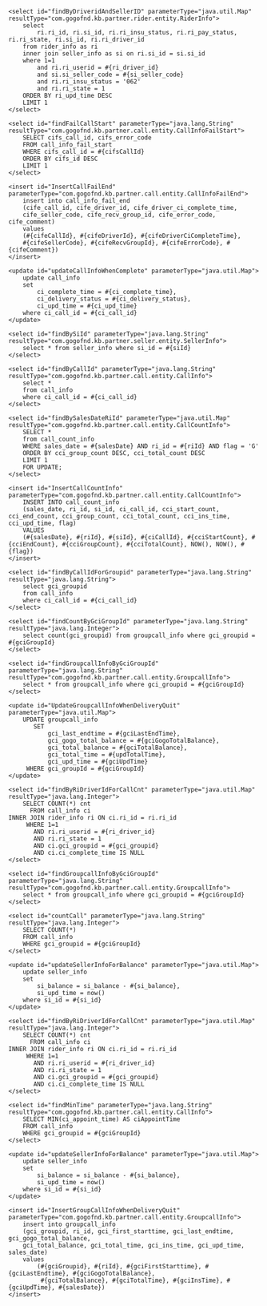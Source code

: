     <select id="findByDriveridAndSellerID" parameterType="java.util.Map" resultType="com.gogofnd.kb.partner.rider.entity.RiderInfo">
        select
            ri.ri_id, ri.si_id, ri.ri_insu_status, ri.ri_pay_status, ri.ri_state, ri.si_id, ri.ri_driver_id
        from rider_info as ri
        inner join seller_info as si on ri.si_id = si.si_id
        where 1=1
            and ri.ri_userid = #{ri_driver_id}
            and si.si_seller_code = #{si_seller_code}
            and ri.ri_insu_status = '062'
            and ri.ri_state = 1
        ORDER BY ri_upd_time DESC
        LIMIT 1
    </select>

    <select id="findFailCallStart" parameterType="java.lang.String" resultType="com.gogofnd.kb.partner.call.entity.CallInfoFailStart">
        SELECT cifs_call_id, cifs_error_code
        FROM call_info_fail_start
        WHERE cifs_call_id = #{cifsCallId}
        ORDER BY cifs_id DESC
        LIMIT 1
    </select>

    <insert id="InsertCallFailEnd" parameterType="com.gogofnd.kb.partner.call.entity.CallInfoFailEnd">
        insert into call_info_fail_end
        (cife_call_id, cife_driver_id, cife_driver_ci_complete_time,
        cife_seller_code, cife_recv_group_id, cife_error_code, cife_comment)
        values
        (#{cifeCallId}, #{cifeDriverId}, #{cifeDriverCiCompleteTime},
        #{cifeSellerCode}, #{cifeRecvGroupId}, #{cifeErrorCode}, #{cifeComment})
    </insert>

    <update id="updateCallInfoWhenComplete" parameterType="java.util.Map">
        update call_info
        set
            ci_complete_time = #{ci_complete_time},
            ci_delivery_status = #{ci_delivery_status},
            ci_upd_time = #{ci_upd_time}
        where ci_call_id = #{ci_call_id}
    </update>

    <select id="findBySiId" parameterType="java.lang.String" resultType="com.gogofnd.kb.partner.seller.entity.SellerInfo">
        select * from seller_info where si_id = #{siId}
    </select>

    <select id="findByCallId" parameterType="java.lang.String" resultType="com.gogofnd.kb.partner.call.entity.CallInfo">
        select *
        from call_info
        where ci_call_id = #{ci_call_id}
    </select>

    <select id="findBySalesDateRiId" parameterType="java.util.Map" resultType="com.gogofnd.kb.partner.call.entity.CallCountInfo">
        SELECT *
        from call_count_info
        WHERE sales_date = #{salesDate} AND ri_id = #{riId} AND flag = 'G'
        ORDER BY cci_group_count DESC, cci_total_count DESC
        LIMIT 1
        FOR UPDATE;
    </select>

    <insert id="InsertCallCountInfo" parameterType="com.gogofnd.kb.partner.call.entity.CallCountInfo">
        INSERT INTO call_count_info
        (sales_date, ri_id, si_id, ci_call_id, cci_start_count, cci_end_count, cci_group_count, cci_total_count, cci_ins_time, cci_upd_time, flag)
        VALUES
        (#{salesDate}, #{riId}, #{siId}, #{ciCallId}, #{cciStartCount}, #{cciEndCount}, #{cciGroupCount}, #{cciTotalCount}, NOW(), NOW(), #{flag})
    </insert>

    <select id="findByCallIdForGroupid" parameterType="java.lang.String" resultType="java.lang.String">
        select gci_groupid
        from call_info
        where ci_call_id = #{ci_call_id}
    </select>

    <select id="findCountByGciGroupId" parameterType="java.lang.String" resultType="java.lang.Integer">
        select count(gci_groupid) from groupcall_info where gci_groupid = #{gciGroupId}
    </select>

    <select id="findGroupcallInfoByGciGroupId" parameterType="java.lang.String" resultType="com.gogofnd.kb.partner.call.entity.GroupcallInfo">
        select * from groupcall_info where gci_groupid = #{gciGroupId}
    </select>

    <update id="UpdateGroupcallInfoWhenDeliveryQuit" parameterType="java.util.Map">
        UPDATE groupcall_info
           SET
               gci_last_endtime = #{gciLastEndTime},
               gci_gogo_total_balance = #{gciGogoTotalBalance},
               gci_total_balance = #{gciTotalBalance},
               gci_total_time = #{updTotalTime},
               gci_upd_time = #{gciUpdTime}
         WHERE gci_groupId = #{gciGroupId}
    </update>

    <select id="findByRiDriverIdForCallCnt" parameterType="java.util.Map" resultType="java.lang.Integer">
        SELECT COUNT(*) cnt
          FROM call_info ci
    INNER JOIN rider_info ri ON ci.ri_id = ri.ri_id
         WHERE 1=1
           AND ri.ri_userid = #{ri_driver_id}
           AND ri.ri_state = 1
           AND ci.gci_groupid = #{gci_groupid}
           AND ci.ci_complete_time IS NULL
    </select>

    <select id="findGroupcallInfoByGciGroupId" parameterType="java.lang.String" resultType="com.gogofnd.kb.partner.call.entity.GroupcallInfo">
        select * from groupcall_info where gci_groupid = #{gciGroupId}
    </select>

    <select id="countCall" parameterType="java.lang.String" resultType="java.lang.Integer">
        SELECT COUNT(*)
        FROM call_info
        WHERE gci_groupid = #{gciGroupId}
    </select>

    <update id="updateSellerInfoForBalance" parameterType="java.util.Map">
        update seller_info
        set
            si_balance = si_balance - #{si_balance},
            si_upd_time = now()
        where si_id = #{si_id}
    </update>

    <select id="findByRiDriverIdForCallCnt" parameterType="java.util.Map" resultType="java.lang.Integer">
        SELECT COUNT(*) cnt
          FROM call_info ci
    INNER JOIN rider_info ri ON ci.ri_id = ri.ri_id
         WHERE 1=1
           AND ri.ri_userid = #{ri_driver_id}
           AND ri.ri_state = 1
           AND ci.gci_groupid = #{gci_groupid}
           AND ci.ci_complete_time IS NULL
    </select>

    <select id="findMinTime" parameterType="java.lang.String" resultType="com.gogofnd.kb.partner.call.entity.CallInfo">
        SELECT MIN(ci_appoint_time) AS ciAppointTime
        FROM call_info
        WHERE gci_groupid = #{gciGroupId}
    </select>

    <update id="updateSellerInfoForBalance" parameterType="java.util.Map">
        update seller_info
        set
            si_balance = si_balance - #{si_balance},
            si_upd_time = now()
        where si_id = #{si_id}
    </update>

    <insert id="InsertGroupCallInfoWhenDeliveryQuit" parameterType="com.gogofnd.kb.partner.call.entity.GroupcallInfo">
        insert into groupcall_info
        (gci_groupid, ri_id, gci_first_starttime, gci_last_endtime, gci_gogo_total_balance,
        gci_total_balance, gci_total_time, gci_ins_time, gci_upd_time, sales_date)
        values
            (#{gciGroupid}, #{riId}, #{gciFirstStarttime}, #{gciLastEndtime}, #{gciGogoTotalBalance},
             #{gciTotalBalance}, #{gciTotalTime}, #{gciInsTime}, #{gciUpdTime}, #{salesDate})
    </insert>
